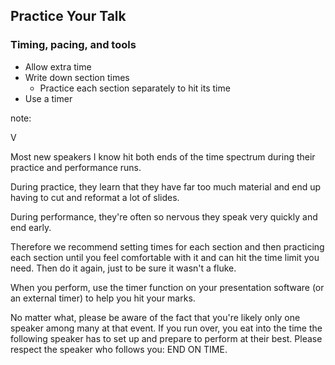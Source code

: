 ## Practice Your Talk

### Timing, pacing, and tools

* Allow extra time
* Write down section times
  * Practice each section separately to hit its time
* Use a timer

note:

V

Most new speakers I know hit both ends of the time spectrum during their practice and performance runs. 

During practice, they learn that they have far too much material and end up having to cut and reformat a lot of slides.

During performance, they're often so nervous they speak very quickly and end early.

Therefore we recommend setting times for each section and then practicing each section until you feel comfortable with it and can hit the time limit you need. Then do it again, just to be sure it wasn't a fluke.

When you perform, use the timer function on your presentation software (or an external timer) to help you hit your marks.

No matter what, please be aware of the fact that you're likely only one speaker among many at that event. If you run over, you eat into the time the following speaker has to set up and prepare to perform at their best. Please respect the speaker who follows you: END ON TIME.
